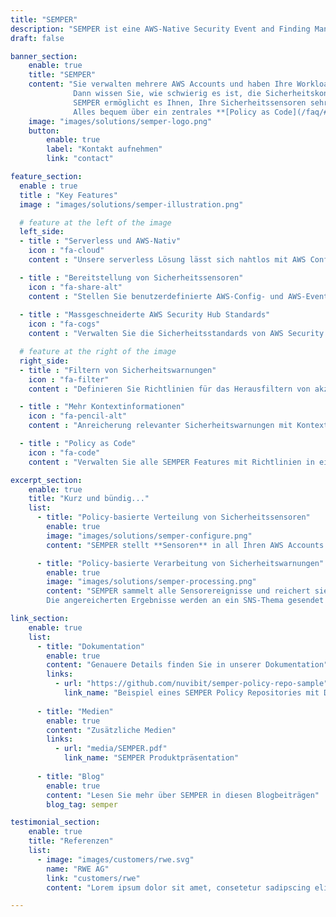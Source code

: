 ```yaml
---
title: "SEMPER"
description: "SEMPER ist eine AWS-Native Security Event and Finding Management Lösung, die es Ihnen ermöglicht, Ihre Sicherheitssensoren sehr granular und auf konsistente Weise zu verwalten und akzeptierte Sicherheitsergebnisse automatisch zu filtern."
draft: false

banner_section:
    enable: true
    title: "SEMPER"
    content: "Sie verwalten mehrere AWS Accounts und haben Ihre Workloads auf mehrere AWS Regionen verteilt? <br>
              Dann wissen Sie, wie schwierig es ist, die Sicherheitskonformität Ihrer AWS Ressourcen zu überwachen und Sicherheitswarnungen in Echtzeit zu verwalten.<br><br>
              SEMPER ermöglicht es Ihnen, Ihre Sicherheitssensoren sehr granular und auf konsistente und überprüfbare Weise zu verwalten und akzeptierte Sicherheitsergebnisse automatisch zu filtern.<br>
              Alles bequem über ein zentrales **[Policy as Code](/faq/#pac 'What is Security / Policy as Code?')** Repository verwaltet."
    image: "images/solutions/semper-logo.png"
    button:
        enable: true
        label: "Kontakt aufnehmen"
        link: "contact"

feature_section:
  enable : true
  title : "Key Features"
  image : "images/solutions/semper-illustration.png"

  # feature at the left of the image
  left_side:
  - title : "Serverless und AWS-Nativ"
    icon : "fa-cloud"
    content : "Unsere serverless Lösung lässt sich nahtlos mit AWS Config, AWS CloudTrail, AWS Security Hub und Amazon GuardDuty integrieren."

  - title : "Bereitstellung von Sicherheitssensoren"
    icon : "fa-share-alt"
    content : "Stellen Sie benutzerdefinierte AWS-Config- und AWS-EventBridge-Regeln präzise in all Ihren erforderlichen AWS Accounts bereit."
    
  - title : "Massgeschneiderte AWS Security Hub Standards"
    icon : "fa-cogs"
    content : "Verwalten Sie die Sicherheitsstandards von AWS Security Hub auf Ebene Member-Account."

  # feature at the right of the image
  right_side:
  - title : "Filtern von Sicherheitswarnungen"
    icon : "fa-filter"
    content : "Definieren Sie Richtlinien für das Herausfiltern von akzeptierten Sicherheitswarnungen und die automatische Weiterleitung an AWS Security Hub und Amazon GuardDuty."

  - title : "Mehr Kontextinformationen"
    icon : "fa-pencil-alt"
    content : "Anreicherung relevanter Sicherheitswarnungen mit Kontextinformationen wie Account Tags zur besseren Weiterverarbeitung."

  - title : "Policy as Code"
    icon : "fa-code"
    content : "Verwalten Sie alle SEMPER Features mit Richtlinien in einem zentralen Policy as Code Repository."

excerpt_section:
    enable: true
    title: "Kurz und bündig..."
    list:
      - title: "Policy-basierte Verteilung von Sicherheitssensoren"
        enable: true
        image: "images/solutions/semper-configure.png"
        content: "SEMPER stellt **Sensoren** in all Ihren AWS Accounts bereit und konfiguriert sie auf der Grundlage vordefinierter Richtlinien, die Sie anpassen und erweitern können. Die Sensoren basieren auf den Services AWS Security Hub, AWS CloudTrail, AWS Config und Amazon GuardDuty. Wir erweitern und optimieren die Richtlinienbeispiele kontinuierlich, um **bewährte Sicherheitsverfahren und Compliance-Standards** zu erfüllen."

      - title: "Policy-basierte Verarbeitung von Sicherheitswarnungen"
        enable: true
        image: "images/solutions/semper-processing.png"
        content: "SEMPER sammelt alle Sensorereignisse und reichert sie mit wichtigen Metadaten wie Account Tags, Kontext aus der AWS Organisation und weiteren richtlinienbasierten Informationen an. Darüber hinaus ist SEMPER in der Lage, falsch-positive Sicherheitswarnungen auf der Grundlage Ihrer vordefinierten Policies **zu unterdrücken und herauszufiltern**.
        Die angereicherten Ergebnisse werden an ein SNS-Thema gesendet und in einem CloudWatch Logs-Stream aufbewahrt. Von dort aus können Sie diese entweder zur weiteren Analyse an ein Drittanbieter-Tool Ihrer Wahl (Splunk, Logstash, AWS QuickSight usw.) **weiterleiten** oder Sie können einen Schritt weiter gehen und eine [automatische Korrektur](/faq#autoremediation 'Was ist eine automatische Korrektur?') für bestimmte Ergebnisse implementieren."

link_section:
    enable: true
    list:
      - title: "Dokumentation"
        enable: true
        content: "Genauere Details finden Sie in unserer Dokumentation"
        links:
          - url: "https://github.com/nuvibit/semper-policy-repo-sample"
            link_name: "Beispiel eines SEMPER Policy Repositories mit Dokumentation"
      
      - title: "Medien"
        enable: true
        content: "Zusätzliche Medien"
        links:
          - url: "media/SEMPER.pdf"
            link_name: "SEMPER Produktpräsentation"
      
      - title: "Blog"
        enable: true
        content: "Lesen Sie mehr über SEMPER in diesen Blogbeiträgen"
        blog_tag: semper

testimonial_section:
    enable: true
    title: "Referenzen"
    list:
      - image: "images/customers/rwe.svg"
        name: "RWE AG"
        link: "customers/rwe"
        content: "Lorem ipsum dolor sit amet, consetetur sadipscing elitr, sed diam nonumy eirmod tempor invidunt."

---
```

